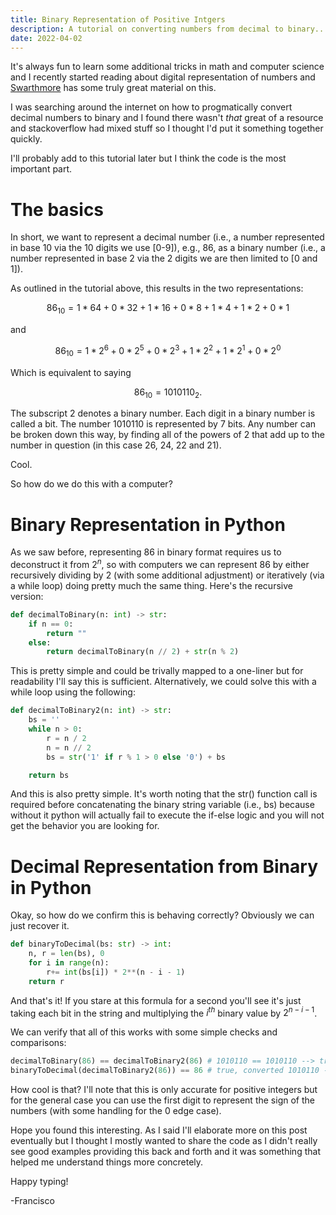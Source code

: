 ```yaml
---
title: Binary Representation of Positive Intgers
description: A tutorial on converting numbers from decimal to binary...and back!
date: 2022-04-02
---
```


It's always fun to learn some additional tricks in math and computer science and I recently started reading about digital representation of numbers and [Swarthmore](https://www.swarthmore.edu/NatSci/echeeve1/Ref/BinaryMath/NumSys.html#:~:text=In%20summary%3A-,bit,numbers%20from%200%20to%20255.) has some truly great material on this. 

I was searching around the internet on how to progmatically convert decimal numbers to binary and I found there wasn't *that* great of a resource and stackoverflow had mixed stuff so I thought I'd put it something together quickly.

I'll probably add to this tutorial later but I think the code is the most important part.

# The basics

In short, we want to represent a decimal number (i.e., a number represented in base 10 via the 10 digits we use [0-9]), e.g., 86, as a binary number (i.e., a number represented in base 2 via the 2 digits we are then limited to [0 and 1]).

As outlined in the tutorial above, this results in the two representations:

$$86_{10} = 1*64 + 0*32 + 1*16 + 0*8 + 1*4 + 1*2 + 0*1$$

and 

$$86_{10} = 1*2^6 + 0*2^5 + 0*2^3 + 1*2^2 + 1*2^1 + 0*2^0$$

Which is equivalent to saying

$$86_{10} = 1010110_2.$$

The subscript $2$ denotes a binary number. Each digit in a binary number is called a bit. The number 1010110 is represented by 7 bits. Any number can be broken down this way, by finding all of the powers of 2 that add up to the number in question (in this case 26, 24, 22 and 21).

Cool.

So how do we do this with a computer?

# Binary Representation in Python

As we saw before, representing 86 in binary format requires us to deconstruct it from $2^n$, so with computers we can represent 86 by either recursively dividing by 2 (with some additional adjustment) or iteratively (via a while loop) doing pretty much the same thing. Here's the recursive version:

```python
def decimalToBinary(n: int) -> str:
    if n == 0:
        return ""
    else:
        return decimalToBinary(n // 2) + str(n % 2)
```

This is pretty simple and could be trivally mapped to a one-liner but for readability I'll say this is sufficient. Alternatively, we could solve this with a while loop using the following:

```python
def decimalToBinary2(n: int) -> str:
    bs = ''
    while n > 0:
        r = n / 2
        n = n // 2
        bs = str('1' if r % 1 > 0 else '0') + bs

    return bs
```

And this is also pretty simple. It's worth noting that the str() function call is required before concatenating the binary string variable (i.e., bs) because without it python will actually fail to execute the if-else logic and you will not get the behavior you are looking for.

# Decimal Representation from Binary in Python

Okay, so how do we confirm this is behaving correctly? Obviously we can just recover it.


```python
def binaryToDecimal(bs: str) -> int:
    n, r = len(bs), 0
    for i in range(n):
        r+= int(bs[i]) * 2**(n - i - 1)
    return r
```

And that's it! If you stare at this formula for a second you'll see it's just taking each bit in the string and multiplying the $i^{th}$ binary value by $2^{n-i-1}$.

We can verify that all of this works with some simple checks and comparisons: 

```python
decimalToBinary(86) == decimalToBinary2(86) # 1010110 == 1010110 --> true
binaryToDecimal(decimalToBinary2(86)) == 86 # true, converted 1010110 -> 86
```

How cool is that?  I'll note that this is only accurate for positive integers but for the general case you can use the first digit to represent the sign of the numbers (with some handling for the 0 edge case).

Hope you found this interesting. As I said I'll elaborate more on this post eventually but I thought I mostly wanted to share the code as I didn't really see good examples providing this back and forth and it was something that helped me understand things more concretely.

Happy typing!

-Francisco
